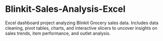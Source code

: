 # Blinkit-Sales-Analysis-Excel
Excel dashboard project analyzing Blinkit Grocery sales data. Includes data cleaning, pivot tables, charts, and interactive slicers to uncover insights on sales trends, item performance, and outlet analysis.
